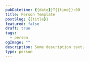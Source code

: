 ```yaml
---
pubDatetime: {{date}}T{{time}}:00
title: Person Template
postSlug: {{title}}
featured: false
draft: true
tags:
  - person
ogImage: ""
description: Some description text.
type: person
---
```

